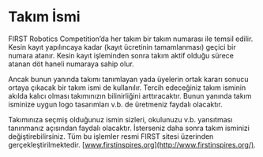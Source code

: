 # Takım İsmi

FIRST Robotics Competition’da her takım bir takım numarası ile temsil edilir. Kesin kayıt yapılıncaya kadar \(kayıt ücretinin tamamlanması\) geçici bir numara atanır. Kesin kayıt işleminden sonra takım aktif olduğu sürece atanan döt haneli numaraya sahip olur.

Ancak bunun yanında takımı tanımlayan yada üyelerin ortak kararı sonucu ortaya çıkacak bir takım ismi de kullanılır. Tercih edeceğiniz takım isminin akılda kalıcı olması takımınızın bilinirliğini arttıracaktır. Bunun yanında takım isminize uygun logo tasarımları v.b. de üretmeniz faydalı olacaktır.

Takımınıza seçmiş olduğunuz ismin sizleri, okulunuzu v.b. yansıtması tanınmanız açısından faydalı olacaktır. İsterseniz daha sonra takım isminizi değiştirebilirsiniz. Tüm bu işlemler resmi FIRST sitesi üzerinden gerçekleştirilmektedir. [www.firstinspires.org](http://www.firstinspires.org/).

